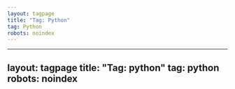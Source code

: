 ```yaml
---
layout: tagpage
title: "Tag: Python"
tag: Python
robots: noindex
---
```

---
layout: tagpage
title: "Tag: python"
tag: python
robots: noindex
---
